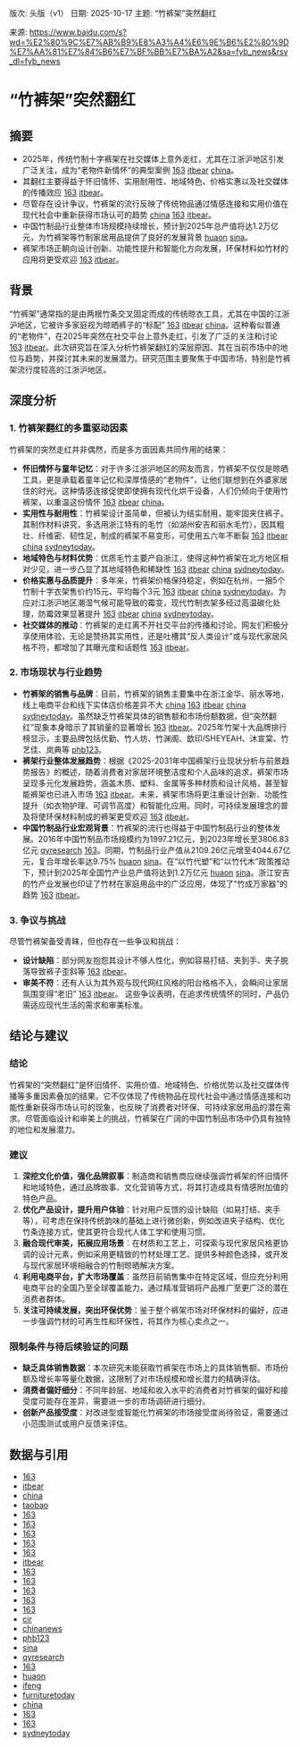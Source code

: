 版次: 头版（v1）
日期: 2025-10-17
主题: “竹裤架”突然翻红

来源: https://www.baidu.com/s?wd=%E2%80%9C%E7%AB%B9%E8%A3%A4%E6%9E%B6%E2%80%9D%E7%AA%81%E7%84%B6%E7%BF%BB%E7%BA%A2&sa=fyb_news&rsv_dl=fyb_news

# “竹裤架”突然翻红

## 摘要
*   2025年，传统竹制十字裤架在社交媒体上意外走红，尤其在江浙沪地区引发广泛关注，成为“老物件新情怀”的典型案例 [163](https://vertexaisearch.cloud.google.com/grounding-api-redirect/AUZIYQEtFghSCznv8npSM_hHwfy0_pQ9NzpkhoFLCHr3LfcJA6qDbbnN-OoY2IZy5eFJqx8QdLIOB6V2qp-32vOehjEUdoes_ASKVZ3Ae09uW9PJBg_zvSGEKPB5cRjZv9kDpgVXbcMtBHZv2A6MQM_mXg==) [itbear](https://vertexaisearch.cloud.google.com/grounding-api-redirect/AUZIYQHoU9yTEanAKUXbHPB5fJ1cErqXSQbRHqCmbUG_Y_zWecBzlKZvHUZ7zAIhGY2C0g59EZbG3OUjGhknE_t3MvhhpuVn2aAHEnv2CaB1zLOwSYqvqirhFGmAtxEhLJHYhtwLWBaR_J7ZHHI1Plv4Rh_u) [china](https://vertexaisearch.cloud.google.com/grounding-api-redirect/AUZIYQG_2-QBVrwE7BOTcousEumRS-ffd_pJ-raQXdSUC46ho-lZRyjfLnrrAc7y7pyB5dvSZC11OASyzyKwwaQIzm3h8XCMzmASxeuTxDWdwPvtc35PwFh7TBbdxFJiPS880BV2la2shz-gqqDopQpB7FmTtk2cUOt_ye-k)。
*   其翻红主要得益于怀旧情怀、实用耐用性、地域特色、价格实惠以及社交媒体的传播效应 [163](https://vertexaisearch.cloud.google.com/grounding-api-redirect/AUZIYQEtFghSCznv8npSM_hHwfy0_pQ9NzpkhoFLCHr3LfcJA6qDbbnN-OoY2IZy5eFJqx8QdLIOB6V2qp-32vOehjEUdoes_ASKVZ3Ae09uW9PJBg_zvSGEKPB5cRjZv9kDpgVXbcMtBHZv2A6MQM_mXg==) [itbear](https://vertexaisearch.cloud.google.com/grounding-api-redirect/AUZIYQHoU9yTEanAKUXbHPB5fJ1cErqXSQbRHqCmbUG_Y_zWecBzlKZvHUZ7zAIhGY2C0g59EZbG3OUjGhknE_t3MvhhpuVn2aAHEnv2CaB1zLOwSYqvqirhFGmAtxEhLJHYhtwLWBaR_J7ZHHI1Plv4Rh_u)。
*   尽管存在设计争议，竹裤架的流行反映了传统物品通过情感连接和实用价值在现代社会中重新获得市场认可的趋势 [china](https://vertexaisearch.cloud.google.com/grounding-api-redirect/AUZIYQG_2-QBVrwE7BOTcousEumRS-ffd_pJ-raQXdSUC46ho-lZRyjfLnrrAc7y7pyB5dvSZC11OASyzyKwwaQIzm3h8XCMzmASxeuTxDWdwPvtc35PwFh7TBbdxFJiPS880BV2la2shz-gqqDopQpB7FmTtk2cUOt_ye-k) [163](https://vertexaisearch.cloud.google.com/grounding-api-redirect/AUZIYQEtFghSCznv8npSM_hHwfy0_pQ9NzpkhoFLCHr3LfcJA6qDbbnN-OoY2IZy5eFJqx8QdLIOB6V2qp-32vOehjEUdoes_ASKVZ3Ae09uW9PJBg_zvSGEKPB5cRjZv9kDpgVXbcMtBHZv2A6MQM_mXg==) [itbear](https://vertexaisearch.cloud.google.com/grounding-api-redirect/AUZIYQHoU9yTEanAKUXbHPB5fJ1cErqXSQbRHqCmbUG_Y_zWecBzlKZvHUZ7zAIhGY2C0g59EZbG3OUjGhknE_t3MvhhpuVn2aAHEnv2CaB1zLOwSYqvqirhFGmAtxEhLJHYhtwLWBaR_J7ZHHI1Plv4Rh_u)。
*   中国竹制品行业整体市场规模持续增长，预计到2025年总产值将达1.2万亿元，为竹裤架等竹制家居用品提供了良好的发展背景 [huaon](https://vertexaisearch.cloud.google.com/grounding-api-redirect/AUZIYQFjvJbZn7OXH6Jvbk2ZKUIzBxaywdZHevZ7HxtRummaAOynuISbXMgJI3WWPg5uiBgAhsU3qVkwMFSeAlRbytjSrno1sWhXYrYKfvhwDZhXX1Vr2_o6TE6xr3NsGhFTAYsyKaqEvabPBq4=) [sina](https://vertexaisearch.cloud.google.com/grounding-api-redirect/AUZIYQGrzFOoUmrr9Oc93PxSWl6Hgn1bkson-HNqVr0L3sXiwvhx4Az0BS4vVfIdsrz0XlVNJjXx_0IIKdL7hxZ8CCtXzlkY-m9PmxVoR0UPk1ciF1Rw5bprJzv61R9-y4dBxq7WpEc-MYn6JCIYIIVlBQts6aaa5e54zPv7R8ZgkuvM07Kp0Dg=)。
*   裤架市场正朝向设计创新、功能性提升和智能化方向发展，环保材料如竹材的应用将更受欢迎 [163](https://vertexaisearch.cloud.google.com/grounding-api-redirect/AUZIYQFrQlj9KMV4KgDDkACw_L1YWFElGStUT2XPZWhihUnry627mgBQBG12wmWaHr5jACXoA0NPk_i73beYveVeJNWAQ_rKtjVRc8GymyN1GvwobERSFDOf4xRFEh6H15hIZG2auHjDhAAePYzPGyJyoTwegGMyiOw=) [itbear](https://vertexaisearch.cloud.google.com/grounding-api-redirect/AUZIYQFg2Zac_dnewW1ZGsjgPw2v2PD7WEqaJDBkIM88nwVlRmrjklO6Vfzz_NfayWdjM_udpkUHFdx1uimS-XCbiZ06f9cw7KbVcaCoqcH3q0GHzioNcquN5C_1iDiF3Un6Ko3yeHjvi5SqoP0-02V97Cw0Fg==)。

## 背景
“竹裤架”通常指的是由两根竹条交叉固定而成的传统晾衣工具，尤其在中国的江浙沪地区，它被许多家庭视为晾晒裤子的“标配” [163](https://vertexaisearch.cloud.google.com/grounding-api-redirect/AUZIYQEtFghSCznv8npSM_hHwfy0_pQ9NzpkhoFLCHr3LfcJA6qDbbnN-OoY2IZy5eFJqx8QdLIOB6V2qp-32vOehjEUdoes_ASKVZ3Ae09uW9PJBg_zvSGEKPB5cRjZv9kDpgVXbcMtBHZv2A6MQM_mXg==) [itbear](https://vertexaisearch.cloud.google.com/grounding-api-redirect/AUZIYQHoU9yTEanAKUXbHPB5fJ1cErqXSQbRHqCmbUG_Y_zWecBzlKZvHUZ7zAIhGY2C0g59EZbG3OUjGhknE_t3MvhhpuVn2aAHEnv2CaB1zLOwSYqvqirhFGmAtxEhLJHYhtwLWBaR_J7ZHHI1Plv4Rh_u) [china](https://vertexaisearch.cloud.google.com/grounding-api-redirect/AUZIYQG_2-QBVrwE7BOTcousEumRS-ffd_pJ-raQXdSUC46ho-lZRyjfLnrrAc7y7pyB5dvSZC11OASyzyKwwaQIzm3h8XCMzmASxeuTxDWdwPvtc35PwFh7TBbdxFJiPS880BV2la2shz-gqqDopQpB7FmTtk2cUOt_ye-k)。这种看似普通的“老物件”，在2025年突然在社交平台上意外走红，引发了广泛的关注和讨论 [163](https://vertexaisearch.cloud.google.com/grounding-api-redirect/AUZIYQEtFghSCznv8npSM_hHwfy0_pQ9NzpkhoFLCHr3LfcJA6qDbbnN-OoY2IZy5eFJqx8QdLIOB6V2qp-32vOehjEUdoes_ASKVZ3Ae09uW9PJBg_zvSGEKPB5cRjZv9kDpgVXbcMtBHZv2A6MQM_mXg==) [itbear](https://vertexaisearch.cloud.google.com/grounding-api-redirect/AUZIYQHoU9yTEanAKUXbHPB5fJ1cErqXSQbRHqCmbUG_Y_zWecBzlKZvHUZ7zAIhGY2C0g59EZbG3OUjGhknE_t3MvhhpuVn2aAHEnv2CaB1zLOwSYqvqirhFGmAtxEhLJHYhtwLWBaR_J7ZHHI1Plv4Rh_u)。此次研究旨在深入分析竹裤架翻红的深层原因、其在当前市场中的地位与趋势，并探讨其未来的发展潜力。研究范围主要聚焦于中国市场，特别是竹裤架流行度较高的江浙沪地区。

## 深度分析

### 1. 竹裤架翻红的多重驱动因素
竹裤架的突然走红并非偶然，而是多方面因素共同作用的结果：
*   **怀旧情怀与童年记忆**：对于许多江浙沪地区的网友而言，竹裤架不仅仅是晾晒工具，更是承载着童年记忆和深厚情感的“老物件”，让他们联想到在外婆家居住的时光。这种情感连接促使即使拥有现代化烘干设备，人们仍倾向于使用竹裤架，以重温这份情怀 [163](https://vertexaisearch.cloud.google.com/grounding-api-redirect/AUZIYQEtFghSCznv8npSM_hHwfy0_pQ9NzpkhoFLCHr3LfcJA6qDbbnN-OoY2IZy5eFJqx8QdLIOB6V2qp-32vOehjEUdoes_ASKVZ3Ae09uW9PJBg_zvSGEKPB5cRjZv9kDpgVXbcMtBHZv2A6MQM_mXg==) [itbear](https://vertexaisearch.cloud.google.com/grounding-api-redirect/AUZIYQHoU9yTEanAKUXbHPB5fJ1cErqXSQbRHqCmbUG_Y_zWecBzlKZvHUZ7zAIhGY2C0g59EZbG3OUjGhknE_t3MvhhpuVn2aAHEnv2CaB1zLOwSYqvqirhFGmAtxEhLJHYhtwLWBaR_J7ZHHI1Plv4Rh_u) [china](https://vertexaisearch.cloud.google.com/grounding-api-redirect/AUZIYQG_2-QBVrwE7BOTcousEumRS-ffd_pJ-raQXdSUC46ho-lZRyjfLnrrAc7y7pyB5dvSZC11OASyzyKwwaQIzm3h8XCMzmASxeuTxDWdwPvtc35PwFh7TBbdxFJiPS880BV2la2shz-gqqDopQpB7FmTtk2cUOt_ye-k)。
*   **实用性与耐用性**：竹裤架设计虽简单，但被认为结实耐用，能牢固夹住裤子。其制作材料讲究，多选用浙江特有的毛竹（如湖州安吉和丽水毛竹），因其粗壮、纤维密、韧性足，制成的裤架不易变形，可使用五六年不断裂 [163](https://vertexaisearch.cloud.google.com/grounding-api-redirect/AUZIYQEtFghSCznv8npSM_hHwfy0_pQ9NzpkhoFLCHr3LfcJA6qDbbnN-OoY2IZy5eFJqx8QdLIOB6V2qp-32vOehjEUdoes_ASKVZ3Ae09uW9PJBg_zvSGEKPB5cRjZv9kDpgVXbcMtBHZv2A6MQM_mXg==) [itbear](https://vertexaisearch.cloud.google.com/grounding-api-redirect/AUZIYQHoU9yTEanAKUXbHPB5fJ1cErqXSQbRHqCmbUG_Y_zWecBzlKZvHUZ7zAIhGY2C0g59EZbG3OUjGhknE_t3MvhhpuVn2aAHEnv2CaB1zLOwSYqvqirhFGmAtxEhLJHYhtwLWBaR_J7ZHHI1Plv4Rh_u) [china](https://vertexaisearch.cloud.google.com/grounding-api-redirect/AUZIYQHPOtSuWxz5LJnCnderEymuUn1lBFUFEdwnlvdLvcIW2u-pQJj-uFAjdBrBtMk3M2nR4FpHPt2Lik_iM4Lbkz8440jsXDjgETk-M0tm06le6fzpzDtR9U2IhXpGAQuuKoAEBXs5igRKWOsFIlNzLU0fHmUnmno2zRLCdA==) [sydneytoday](https://vertexaisearch.cloud.google.com/grounding-api-redirect/AUZIYQHhrqOkKE9yrkEXbN3dNmLJm4zRwxnu1H3WJ0iR-B_5nZ0rO1090xx9OzEAT8gPt6dAB657FBtTmUK9FFtYSGmZCdlPT41QtYZGHNG4VKxUOh2Z7UZ-rB-GudfMl1yLQi2OPFadR_Rx-R8tYuvObZ0=)。
*   **地域特色与材料优势**：优质毛竹主要产自浙江，使得这种竹裤架在北方地区相对少见，进一步凸显了其地域特色和稀缺性 [163](https://vertexaisearch.cloud.google.com/grounding-api-redirect/AUZIYQEtFghSCznv8npSM_hHwfy0_pQ9NzpkhoFLCHr3LfcJA6qDbbnN-OoY2IZy5eFJqx8QdLIOB6V2qp-32vOehjEUdoes_ASKVZ3Ae09uW9PJBg_zvSGEKPB5cRjZv9kDpgVXbcMtBHZv2A6MQM_mXg==) [itbear](https://vertexaisearch.cloud.google.com/grounding-api-redirect/AUZIYQHoU9yTEanAKUXbHPB5fJ1cErqXSQbRHqCmbUG_Y_zWecBzlKZvHUZ7zAIhGY2C0g59EZbG3OUjGhknE_t3MvhhpuVn2aAHEnv2CaB1zLOwSYqvqirhFGmAtxEhLJHYhtwLWBaR_J7ZHHI1Plv4Rh_u) [china](https://vertexaisearch.cloud.google.com/grounding-api-redirect/AUZIYQHPOtSuWxz5LJnCnderEymuUn1lBFUFEdwnlvdLvcIW2u-pQJj-uFAjdBrBtMk3M2nR4FpHPt2Lik_iM4Lbkz8440jsXDjgETk-M0tm06le6fzpzDtR9U2IhXpGAQuuKoAEBXs5igRKWOsFIlNzLU0fHmUnmno2zRLCdA==) [sydneytoday](https://vertexaisearch.cloud.google.com/grounding-api-redirect/AUZIYQHhrqOkKE9yrkEXbN3dNmLJm4zRwxnu1H3WJ0iR-B_5nZ0rO1090xx9OzEAT8gPt6dAB657FBtTmUK9FFtYSGmZCdlPT41QtYZGHNG4VKxUOh2Z7UZ-rB-GudfMl1yLQi2OPFadR_Rx-R8tYuvObZ0=)。
*   **价格实惠与品质提升**：多年来，竹裤架价格保持稳定，例如在杭州，一捆5个竹制十字衣架售价约15元，平均每个3元 [163](https://vertexaisearch.cloud.google.com/grounding-api-redirect/AUZIYQEtFghSCznv8npSM_hHwfy0_pQ9NzpkhoFLCHr3LfcJA6qDbbnN-OoY2IZy5eFJqx8QdLIOB6V2qp-32vOehjEUdoes_ASKVZ3Ae09uW9PJBg_zvSGEKPB5cRjZv9kDpgVXbcMtBHZv2A6MQM_mXg==) [itbear](https://vertexaisearch.cloud.google.com/grounding-api-redirect/AUZIYQHoU9yTEanAKUXbHPB5fJ1cErqXSQbRHqCmbUG_Y_zWecBzlKZvHUZ7zAIhGY2C0g59EZbG3OUjGhknE_t3MvhhpuVn2aAHEnv2CaB1zLOwSYqvqirhFGmAtxEhLJHYhtwLWBaR_J7ZHHI1Plv4Rh_u) [china](https://vertexaisearch.cloud.google.com/grounding-api-redirect/AUZIYQHPOtSuWxz5LJnCnderEymuUn1lBFUFEdwnlvdLvcIW2u-pQJj-uFAjdBrBtMk3M2nR4FpHPt2Lik_iM4Lbkz8440jsXDjgETk-M0tm06le6fzpzDtR9U2IhXpGAQuuKoAEBXs5igRKWOsFIlNzLU0fHmUnmno2zRLCdA==) [sydneytoday](https://vertexaisearch.cloud.google.com/grounding-api-redirect/AUZIYQHhrqOkKE9yrkEXbN3dNmLJm4zRwxnu1H3WJ0iR-B_5nZ0rO1090xx9OzEAT8gPt6dAB657FBtTmUK9FFtYSGmZCdlPT41QtYZGHNG4VKxUOh2Z7UZ-rB-GudfMl1yLQi2OPFadR_Rx-R8tYuvObZ0=)。为应对江浙沪地区潮湿气候可能导致的霉变，现代竹制衣架多经过高温碳化处理，防霉效果显著提升 [163](https://vertexaisearch.cloud.google.com/grounding-api-redirect/AUZIYQEtFghSCznv8npSM_hHwfy0_pQ9NzpkhoFLCHr3LfcJA6qDbbnN-OoY2IZy5eFJqx8QdLIOB6V2qp-32vOehjEUdoes_ASKVZ3Ae09uW9PJBg_zvSGEKPB5cRjZv9kDpgVXbcMtBHZv2A6MQM_mXg==) [itbear](https://vertexaisearch.cloud.google.com/grounding-api-redirect/AUZIYQHoU9yTEanAKUXbHPB5fJ1cErqXSQbRHqCmbUG_Y_zWecBzlKZvHUZ7zAIhGY2C0g59EZbG3OUjGhknE_t3MvhhpuVn2aAHEnv2CaB1zLOwSYqvqirhFGmAtxEhLJHYhtwLWBaR_J7ZHHI1Plv4Rh_u) [china](https://vertexaisearch.cloud.google.com/grounding-api-redirect/AUZIYQHPOtSuWxz5LJnCnderEymuUn1lBFUFEdwnlvdLvcIW2u-pQJj-uFAjdBrBtMk3M2nR4FpHPt2Lik_iM4Lbkz8440jsXDjgETk-M0tm06le6fzpzDtR9U2IhXpGAQuuKoAEBXs5igRKWOsFIlNzLU0fHmUnmno2zRLCdA==) [sydneytoday](https://vertexaisearch.cloud.google.com/grounding-api-redirect/AUZIYQHhrqOkKE9yrkEXbN3dNmLJm4zRwxnu1H3WJ0iR-B_5nZ0rO1090xx9OzEAT8gPt6dAB657FBtTmUK9FFtYSGmZCdlPT41QtYZGHNG4VKxUOh2Z7UZ-rB-GudfMl1yLQi2OPFadR_Rx-R8tYuvObZ0=)。
*   **社交媒体的推动**：竹裤架的走红离不开社交平台的传播和讨论。网友们积极分享使用体验，无论是赞扬其实用性，还是吐槽其“反人类设计”或与现代家居风格不符，都增加了其曝光度和话题性 [163](https://vertexaisearch.cloud.google.com/grounding-api-redirect/AUZIYQEtFghSCznv8npSM_hHwfy0_pQ9NzpkhoFLCHr3LfcJA6qDbbnN-OoY2IZy5eFJqx8QdLIOB6V2qp-32vOehjEUdoes_ASKVZ3Ae09uW9PJBg_zvSGEKPB5cRjZv9kDpgVXbcMtBHZv2A6MQM_mXg==) [itbear](https://vertexaisearch.cloud.google.com/grounding-api-redirect/AUZIYQHoU9yTEanAKUXbHPB5fJ1cErqXSQbRHqCmbUG_Y_zWecBzlKZvHUZ7zAIhGY2C0g59EZbG3OUjGhknE_t3MvhhpuVn2aAHEnv2CaB1zLOwSYqvqirhFGmAtxEhLJHYhtwLWBaR_J7ZHHI1Plv4Rh_u)。

### 2. 市场现状与行业趋势
*   **竹裤架的销售与品牌**：目前，竹裤架的销售主要集中在浙江金华、丽水等地，线上电商平台和线下实体店价格差异不大 [china](https://vertexaisearch.cloud.google.com/grounding-api-redirect/AUZIYQG_2-QBVrwE7BOTcousEumRS-ffd_pJ-raQXdSUC46ho-lZRyjfLnrrAc7y7pyB5dvSZC11OASyzyKwwaQIzm3h8XCMzmASxeuTxDWdwPvtc35PwFh7TBbdxFJiPS880BV2la2shz-gqqDopQpB7FmTtk2cUOt_ye-k) [163](https://vertexaisearch.cloud.google.com/grounding-api-redirect/AUZIYQEtFghSCznv8npSM_hHwfy0_pQ9NzpkhoFLCHr3LfcJA6qDbbnN-OoY2IZy5eFJqx8QdLIOB6V2qp-32vOehjEUdoes_ASKVZ3Ae09uW9PJBg_zvSGEKPB5cRjZv9kDpgVXbcMtBHZv2A6MQM_mXg==) [itbear](https://vertexaisearch.cloud.google.com/grounding-api-redirect/AUZIYQHoU9yTEanAKUXbHPB5fJ1cErqXSQbRHqCmbUG_Y_zWecBzlKZvHUZ7zAIhGY2C0g59EZbG3OUjGhknE_t3MvhhpuVn2aAHEnv2CaB1zLOwSYqvqirhFGmAtxEhLJHYhtwLWBaR_J7ZHHI1Plv4Rh_u) [china](https://vertexaisearch.cloud.google.com/grounding-api-redirect/AUZIYQHPOtSuWxz5LJnCnderEymuUn1lBFUFEdwnlvdLvcIW2u-pQJj-uFAjdBrBtMk3M2nR4FpHPt2Lik_iM4Lbkz8440jsXDjgETk-M0tm06le6fzpzDtR9U2IhXpGAQuuKoAEBXs5igRKWOsFIlNzLU0fHmUnmno2zRLCdA==) [sydneytoday](https://vertexaisearch.cloud.google.com/grounding-api-redirect/AUZIYQHhrqOkKE9yrkEXbN3dNmLJm4zRwxnu1H3WJ0iR-B_5nZ0rO1090xx9OzEAT8gPt6dAB657FBtTmUK9FFtYSGmZCdlPT41QtYZGHNG4VKxUOh2Z7UZ-rB-GudfMl1yLQi2OPFadR_Rx-R8tYuvObZ0=)。虽然缺乏竹裤架具体的销售额和市场份额数据，但“突然翻红”现象本身暗示了其销量的显著增长 [163](https://vertexaisearch.cloud.google.com/grounding-api-redirect/AUZIYQFrQlj9KMV4KgDDkACw_L1YWFElGStUT2XPZWhihUnry627mgBQBG12wmWaHr5jACXoA0NPk_i73beYveVeJNWAQ_rKtjVRc8GymyN1GvwobERSFDOf4xRFEh6H15hIZG2auHjDhAAePYzPGyJyoTwegGMyiOw=) [itbear](https://vertexaisearch.cloud.google.com/grounding-api-redirect/AUZIYQFg2Zac_dnewW1ZGsjgPw2v2PD7WEqaJDBkIM88nwVlRmrjklO6Vfzz_NfayWdjM_udpkUHFdx1uimS-XCbiZ06f9cw7KbVcaCoqcH3q0GHzioNcquN5C_1iDiF3Un6Ko3yeHjvi5SqoP0-02V97Cw0Fg==)。2025年竹架十大品牌排行榜显示，主要品牌包括优勤、竹人坊、竹渊阁、歆印/SHEYEAH、沐宣棠、竹艺佳、岚典等 [phb123](https://vertexaisearch.cloud.google.com/grounding-api-redirect/AUZIYQGOpS1iCmQJNrv3-KsdKhzwlMvByFSeSVdG36iOhATREci_sJJ6dCBiISKQx0z7SnI9YuLBFl5CESN81tbmQJ2CLQv9hx5AGAQMigsyWdXcRgka8PNSUfkRf2C8icLSMD3x1IPkNUc=)。
*   **裤架行业整体发展趋势**：根据《2025-2031年中国裤架行业现状分析与前景趋势报告》的概述，随着消费者对家居环境整洁度和个人品味的追求，裤架市场呈现多元化发展趋势，涵盖木质、塑料、金属等多种材质和设计风格，甚至智能裤架也已进入市场 [163](https://vertexaisearch.cloud.google.com/grounding-api-redirect/AUZIYQFrQlj9KMV4KgDDkACw_L1YWFElGStUT2XPZWhihUnry627mgBQBG12wmWaHr5jACXoA0NPk_i73beYveVeJNWAQ_rKtjVRc8GymyN1GvwobERSFDOf4xRFEh6H15hIZG2auHjDhAAePYzPGyJyoTwegGMyiOw=) [itbear](https://vertexaisearch.cloud.google.com/grounding-api-redirect/AUZIYQFg2Zac_dnewW1ZGsjgPw2v2PD7WEqaJDBkIM88nwVlRmrjklO6Vfzz_NfayWdjM_udpkUHFdx1uimS-XCbiZ06f9cw7KbVcaCoqcH3q0GHzioNcquN5C_1iDiF3Un6Ko3yeHjvi5SqoP0-02V97Cw0Fg==)。未来，裤架市场将更注重设计创新、功能性提升（如衣物护理、可调节高度）和智能化应用。同时，可持续发展理念的普及将使环保材料制成的裤架更受欢迎 [163](https://vertexaisearch.cloud.google.com/grounding-api-redirect/AUZIYQFrQlj9KMV4KgDDkACw_L1YWFElGStUT2XPZWhihUnry627mgBQBG12wmWaHr5jACXoA0NPk_i73beYveVeJNWAQ_rKtjVRc8GymyN1GvwobERSFDOf4xRFEh6H15hIZG2auHjDhAAePYzPGyJyoTwegGMyiOw=) [itbear](https://vertexaisearch.cloud.google.com/grounding-api-redirect/AUZIYQFg2Zac_dnewW1ZGsjgPw2v2PD7WEqaJDBkIM88nwVlRmrjklO6Vfzz_NfayWdjM_udpkUHFdx1uimS-XCbiZ06f9cw7KbVcaCoqcH3q0GHzioNcquN5C_1iDiF3Un6Ko3yeHjvi5SqoP0-02V97Cw0Fg==)。
*   **中国竹制品行业宏观背景**：竹裤架的流行也得益于中国竹制品行业的整体发展。2016年中国竹制品市场规模约为1997.21亿元，到2023年增长至3806.83亿元 [qyresearch](https://vertexaisearch.cloud.google.com/grounding-api-redirect/AUZIYQEiSTcisHMcyPiKxdh-14ezat9ZzaI2tEp-hTeyhL-A2EMnfU2RgWB7Dqpn1VYjJW3MfJN5_r-1DI1Ok801oGPqDtWxZ6tflcTUGnHN6qVHweqvLVSkxDk2XMuvPYnRnitpsacWZaUx6CJsB9N1u_zm-UcsdEu7pb_F) [163](https://vertexaisearch.cloud.google.com/grounding-api-redirect/AUZIYQGQEMigEQyzqGJHnwq2rZOiPajZIcXGXvTMAJu9WE0xJecE_YSPyQiUJsdSpTYlEmYqqYYrggu_6jV1l5p2mGGC0chLPs1Ua9lRdPCUruIrVFM66skINpFHWFJ_3-sCJLLbC4kl01Oav8p2unwoN6IQXzPN5ah-zohyjMwfVjQKe2n3ZXSXTNU7rVzbzL-XgrLXIQzS52O1xDwXcz1CYnZcfOEKEdLXpw==)。同期，竹制品行业产值从2109.26亿元增至4044.67亿元，复合年增长率达9.75% [huaon](https://vertexaisearch.cloud.google.com/grounding-api-redirect/AUZIYQFjvJbZn7OXH6Jvbk2ZKUIzBxaywdZHevZ7HxtRummaAOynuISbXMgJI3WWPg5uiBgAhsU3qVkwMFSeAlRbytjSrno1sWhXYrYKfvhwDZhXX1Vr2_o6TE6xr3NsGhFTAYsyKaqEvabPBq4=) [sina](https://vertexaisearch.cloud.google.com/grounding-api-redirect/AUZIYQGrzFOoUmrr9Oc93PxSWl6Hgn1bkson-HNqVr0L3sXiwvhx4Az0BS4vVfIdsrz0XlVNJjXx_0IIKdL7hxZ8CCtXzlkY-m9PmxVoR0UPk1ciF1Rw5bprJzv61R9-y4dBxq7WpEc-MYn6JCIYIIVlBQts6aaa5e54zPv7R8ZgkuvM07Kp0Dg=)。在“以竹代塑”和“以竹代木”政策推动下，预计到2025年全国竹产业总产值将达到1.2万亿元 [huaon](https://vertexaisearch.cloud.google.com/grounding-api-redirect/AUZIYQFjvJbZn7OXH6Jvbk2ZKUIzBxaywdZHevZ7HxtRummaAOynuISbXMgJI3WWPg5uiBgAhsU3qVkwMFSeAlRbytjSrno1sWhXYrYKfvhwDZhXX1Vr2_o6TE6xr3NsGhFTAYsyKaqEvabPBq4=) [sina](https://vertexaisearch.cloud.google.com/grounding-api-redirect/AUZIYQGrzFOoUmrr9Oc93PxSWl6Hgn1bkson-HNqVr0L3sXiwvhx4Az0BS4vVfIdsrz0XlVNJjXx_0IIKdL7hxZ8CCtXzlkY-m9PmxVoR0UPk1ciF1Rw5bprJzv61R9-y4dBxq7WpEc-MYn6JCIYIIVlBQts6aaa5e54zPv7R8ZgkuvM07Kp0Dg=)。浙江安吉的竹产业发展也印证了竹材在家庭用品中的广泛应用，体现了“竹成万家器”的趋势 [163](https://vertexaisearch.cloud.google.com/grounding-api-redirect/AUZIYQFrQlj9KMV4KgDDkACw_L1YWFElGStUT2XPZWhihUnry627mgBQBG12wmWaHr5jACXoA0NPk_i73beYveVeJNWAQ_rKtjVRc8GymyN1GvwobERSFDOf4xRFEh6H15hIZG2auHjDhAAePYzPGyJyoTwegGMyiOw=) [itbear](https://vertexaisearch.cloud.google.com/grounding-api-redirect/AUZIYQFg2Zac_dnewW1ZGsjgPw2v2PD7WEqaJDBkIM88nwVlRmrjklO6Vfzz_NfayWdjM_udpkUHFdx1uimS-XCbiZ06f9cw7KbVcaCoqcH3q0GHzioNcquN5C_1iDiF3Un6Ko3yeHjvi5SqoP0-02V97Cw0Fg==)。

### 3. 争议与挑战
尽管竹裤架备受青睐，但也存在一些争议和挑战：
*   **设计缺陷**：部分网友抱怨其设计不够人性化，例如容易打结、夹到手、夹子脱落导致裤子歪斜等 [163](https://vertexaisearch.cloud.google.com/grounding-api-redirect/AUZIYQEtFghSCznv8npSM_hHwfy0_pQ9NzpkhoFLCHr3LfcJA6qDbbnN-OoY2IZy5eFJqx8QdLIOB6V2qp-32vOehjEUdoes_ASKVZ3Ae09uW9PJBg_zvSGEKPB5cRjZv9kDpgVXbcMtBHZv2A6MQM_mXg==) [itbear](https://vertexaisearch.cloud.google.com/grounding-api-redirect/AUZIYQHoU9yTEanAKUXbHPB5fJ1cErqXSQbRHqCmbUG_Y_zWecBzlKZvHUZ7zAIhGY2C0g59EZbG3OUjGhknE_t3MvhhpuVn2aAHEnv2CaB1zLOwSYqvqirhFGmAtxEhLJHYhtwLWBaR_J7ZHHI1Plv4Rh_u)。
*   **审美不符**：还有人认为其外观与现代网红风格的阳台格格不入，会瞬间让家居氛围变得“老旧” [163](https://vertexaisearch.cloud.google.com/grounding-api-redirect/AUZIYQEtFghSCznv8npSM_hHwfy0_pQ9NzpkhoFLCHr3LfcJA6qDbbnN-OoY2IZy5eFJqx8QdLIOB6V2qp-32vOehjEUdoes_ASKVZ3Ae09uW9PJBg_zvSGEKPB5cRjZv9kDpgVXbcMtBHZv2A6MQM_mXg==) [itbear](https://vertexaisearch.cloud.google.com/grounding-api-redirect/AUZIYQHoU9yTEanAKUXbHPB5fJ1cErqXSQbRHqCmbUG_Y_zWecBzlKZvHUZ7zAIhGY2C0g59EZbG3OUjGhknE_t3MvhhpuVn2aAHEnv2CaB1zLOwSYqvqirhFGmAtxEhLJHYhtwLWBaR_J7ZHHI1Plv4Rh_u)。
这些争议表明，在追求传统情怀的同时，产品仍需适应现代生活的需求和审美标准。

## 结论与建议

### 结论
竹裤架的“突然翻红”是怀旧情怀、实用价值、地域特色、价格优势以及社交媒体传播等多重因素叠加的结果。它不仅体现了传统物品在现代社会中通过情感连接和功能性重新获得市场认可的现象，也反映了消费者对环保、可持续家居用品的潜在需求。尽管面临设计和审美上的挑战，竹裤架在广阔的中国竹制品市场中仍具有独特的地位和发展潜力。

### 建议
1.  **深挖文化价值，强化品牌叙事**：制造商和销售商应继续强调竹裤架的怀旧情怀和地域特色，通过品牌故事、文化营销等方式，将其打造成具有情感附加值的特色产品。
2.  **优化产品设计，提升用户体验**：针对用户反馈的设计缺陷（如易打结、夹手等），可考虑在保持传统韵味的基础上进行微创新，例如改进夹子结构、优化竹条连接方式，使其更符合现代人体工学和使用习惯。
3.  **融合现代审美，拓展应用场景**：在材质和工艺上，可探索与现代家居风格更协调的设计元素，例如采用更精致的竹材处理工艺、提供多种颜色选择，或开发与现代家居环境相融合的竹制晾晒解决方案。
4.  **利用电商平台，扩大市场覆盖**：虽然目前销售集中在特定区域，但应充分利用电商平台的全国乃至全球覆盖能力，通过精准营销将产品推广至更广泛的潜在消费者群体。
5.  **关注可持续发展，突出环保优势**：鉴于整个裤架市场对环保材料的偏好，应进一步强调竹材的可再生性和环保性，将其作为核心卖点之一。

### 限制条件与待后续验证的问题
*   **缺乏具体销售数据**：本次研究未能获取竹裤架在市场上的具体销售额、市场份额及增长率等量化数据，这限制了对市场规模和增长潜力的精确评估。
*   **消费者偏好细分**：不同年龄层、地域和收入水平的消费者对竹裤架的偏好和接受度可能存在差异，需要进一步的市场调研进行细分。
*   **创新产品接受度**：对改进型或智能化竹裤架的市场接受度尚待验证，需要通过小范围测试或用户反馈来评估。

## 数据与引用
*   [163](https://vertexaisearch.cloud.google.com/grounding-api-redirect/AUZIYQEtFghSCznv8npSM_hHwfy0_pQ9NzpkhoFLCHr3LfcJA6qDbbnN-OoY2IZy5eFJqx8QdLIOB6V2qp-32vOehjEUdoes_ASKVZ3Ae09uW9PJBg_zvSGEKPB5cRjZv9kDpgVXbcMtBHZv2A6MQM_mXg==)
*   [itbear](https://vertexaisearch.cloud.google.com/grounding-api-redirect/AUZIYQHoU9yTEanAKUXbHPB5fJ1cErqXSQbRHqCmbUG_Y_zWecBzlKZvHUZ7zAIhGY2C0g59EZbG3OUjGhknE_t3MvhhpuVn2aAHEnv2CaB1zLOwSYqvqirhFGmAtxEhLJHYhtwLWBaR_J7ZHHI1Plv4Rh_u)
*   [china](https://vertexaisearch.cloud.google.com/grounding-api-redirect/AUZIYQG_2-QBVrwE7BOTcousEumRS-ffd_pJ-raQXdSUC46ho-lZRyjfLnrrAc7y7pyB5dvSZC11OASyzyKwwaQIzm3h8XCMzmASxeuTxDWdwPvtc35PwFh7TBbdxFJiPS880BV2la2shz-gqqDopQpB7FmTtk2cUOt_ye-k)
*   [taobao](https://vertexaisearch.cloud.google.com/grounding-api-redirect/AUZIYQFYQozmLMcTpomnWzK8_1wDbj9D6SetAqxAMdtkcVEfq_hoA_PRbQdHUAwrJoMywq5w9JUrUFB398jmyaRv-ip3w5uOvBXo5fW581zXcRQRAc0hZvYvAVNfv2hj43eVmnHuud0Nf6Br2V7YMWquWl9AmMXbe0cE0Xgg0As9oAoQinG_i8qruXLCfNvUQkM9nw==)
*   [163](https://vertexaisearch.cloud.google.com/grounding-api-redirect/AUZIYQFgB5vgJT2FsMk9FRaqWAr8qtj3D1IV32XdhvvWcHBgC5iwAjNPdnJeQVdIkI8h-5YdZpMUf6U6EZ7yFnG-YBKveh-dkXk23h-K5Hv6-7YK32I9rughX96-ia8RTv0jLYehLpMWr9nDRLQxxZs=)
*   [163](https://vertexaisearch.cloud.google.com/grounding-api-redirect/AUZIYQGYj8rggP6XFQjtjnWKWxch8fHM7ODQWaBOZN_gaFTkGjXC7cSt5iJ9QWlXOr6VktpYjjfgkZus1jC4E_Ii9tYRMgzIllRGA3I2sUf7zgD29f1y3kX0wnHOHVSEkuIQfIHeGjkEXj1VvQF-4MjjCKixfAIbt0IFj7fIlIVo_aVGJ_Unw1CHoKM=)
*   [163](https://vertexaisearch.cloud.google.com/grounding-api-redirect/AUZIYQFrQlj9KMV4KgDDkACw_L1YWFElGStUT2XPZWhihUnry627mgBQBG12wmWaHr5jACXoA0NPk_i73beYveVeJNWAQ_rKtjVRc8GymyN1GvwobERSFDOf4xRFEh6H15hIZG2auHjDhAAePYzPGyJyoTwegGMyiOw=)
*   [163](https://vertexaisearch.cloud.google.com/grounding-api-redirect/AUZIYQHLcykdfSKNb6fe-9y17H61Dc1PsOaFZkjaRc-PmH48Zv4sNNzlz47iYJ5E4w1gJLA4o4kgXN6EQUqiAMrC2BwJgwTZLRvbAeekp7S19ZAqjt_BBlE4IPb9mSj0xnf-pItkMBenbKDWaNNHxlW7q139tAqt2jQ=)
*   [163](https://vertexaisearch.cloud.google.com/grounding-api-redirect/AUZIYQHi1DiSrt4wtaSGUWvTX7jpl5AL8Idzh_r3rt3kWq_4l9jKdfKvVM6EErV0yjqVegG7AavBGYdLhkwCcv6CXk842Qcu8yL9v-pU1pdhaIGmeJVzwdpbEnR5ugBJx-ura_Q6uge_AICo0AYzznsSwY4ou6gjJwM=)
*   [itbear](https://vertexaisearch.cloud.google.com/grounding-api-redirect/AUZIYQFg2Zac_dnewW1ZGsjgPw2v2PD7WEqaJDBkIM88nwVlRmrjklO6Vfzz_NfayWdjM_udpkUHFdx1uimS-XCbiZ06f9cw7KbVcaCoqcH3q0GHzioNcquN5C_1iDiF3Un6Ko3yeHjvi5SqoP0-02V97Cw0Fg==)
*   [163](https://vertexaisearch.cloud.google.com/grounding-api-redirect/AUZIYQGVzr4xG2ychbaA_B-SOv3mnJYnR9Ti4J6I8s8OgbiBRXpYMxsZKH2ohK_LpRS2IBsCNwOkDmiqGXPi3eN9t_f79OWYCIswYiLxObsPWskT5npaJeOzs8T34T4Iyrud-xQBYPIKF-wqbb4LxxiZUBQ=)
*   [163](https://vertexaisearch.cloud.google.com/grounding-api-redirect/AUZIYQFmPohJ7JnQs730iIalADSPjerSTQeMDVhMQckQ8mMSM9DA76ZcU46GlGxd11QWvqwbYjFy485BuVnU18hIlbU1KW6HDUE1F9O7Ny_2QGW1T1oWYFsT0_pLWcJO-43uW4ZQiK6lmHIpWPjn9PTAQyQ2rW1KMrW1Y2kEfqRggzlaSSJRWw==)
*   [163](https://vertexaisearch.cloud.google.com/grounding-api-redirect/AUZIYQEC8MWadr5NQkVjnbzDc7kqzJ_F5rGn1lEeq-hmd1JwGGC7n8skPanBHttGf0d8drn4GewOiEbuEz5E4DnH2j596L-urS0CDGH8mZKMYIKRZ6gQoJrRj1Af3dJ8bbmevqJxZHugHvGad3MZFALY73Cznoeh2tfWO30j)
*   [163](https://vertexaisearch.cloud.google.com/grounding-api-redirect/AUZIYQF9grC4VTNRK9Ra6SaBan7Fs9UEdBqebw5DpBcikEu2W0dUx2aD9-X2EMWQ8JC-LvBjwfDO9_v3pOVwmsdQverm4jv8AbXVhtyZj4hLS4YGTEJ7hwrrxsmLR9dAegylY_5651kiTUmN4w3BWSn0P1aANfILwbg=)
*   [163](https://vertexaisearch.cloud.google.com/grounding-api-redirect/AUZIYQFO4pTUPF0eGMn1f1UuJHLmDJyffKRL16LLlNdYtQDywu7-ZIIknkptTjQiU38Pm-2_X-FyjnczVAh0LtAGxUXh-tmn9Ua1-HNIn5wc5ARFibnj0sWDdxRna7jFsQWrQSYbrobNavfMxdEOt3o=)
*   [cir](https://vertexaisearch.cloud.google.com/grounding-api-redirect/AUZIYQH5U0JtEistz7gH-7OyBIJl1lnTYFLy3km3ItISViUUsrb5aomwMCj_An7f3PNUTCnkBrJqSc_hj6Gu-CB2uGwoc-9IyZTSQfirNiTlvy6poRiFXoszBdM7UFafCJnOKuD6qVou44QtWpmGy5GCxZa71VfXMQEfvgu6X2fD8v25IiqX-Fsa_TCIyarguGTSk93ytIP8LThLwHg2b_-0s4Rfg-jS1S-cGLaB3Q==)
*   [chinanews](https://vertexaisearch.cloud.google.com/grounding-api-redirect/AUZIYQG7U4TBdbrdcQ0Xf1ukhepGKxhsWO0lJl9LTtYia0x8HaJomP4oVOpdMeod6lKqHpEDAUBBEJkr-W65Cdld0wFNhdoTfXrvr70v4h9CSTItDZs-Ysakj-imErampoYWpB_nz0i4GwHwhAtaUvCDz_FRGUgK1Q==)
*   [phb123](https://vertexaisearch.cloud.google.com/grounding-api-redirect/AUZIYQGOpS1iCmQJNrv3-KsdKhzwlMvByFSeSVdG36iOhATREci_sJJ6dCBiISKQx0z7SnI9YuLBFl5CESN81tbmQJ2CLQv9hx5AGAQMigsyWdXcRgka8PNSUfkRf2C8icLSMD3x1IPkNUc=)
*   [sina](https://vertexaisearch.cloud.google.com/grounding-api-redirect/AUZIYQGrzFOoUmrr9Oc93PxSWl6Hgn1bkson-HNqVr0L3sXiwvhx4Az0BS4vVfIdsrz0XlVNJjXx_0IIKdL7hxZ8CCtXzlkY-m9PmxVoR0UPk1ciF1Rw5bprJzv61R9-y4dBxq7WpEc-MYn6JCIYIIVlBQts6aaa5e54zPv7R8ZgkuvM07Kp0Dg=)
*   [qyresearch](https://vertexaisearch.cloud.google.com/grounding-api-redirect/AUZIYQEiSTcisHMcyPiKxdh-14ezat9ZzaI2tEp-hTeyhL-A2EMnfU2RgWB7Dqpn1VYjJW3MfJN5_r-1DI1Ok801oGPqDtWxZ6tflcTUGnHN6qVHweqvLVSkxDk2XMuvPYnRnitpsacWZaUx6CJsB9N1u_zm-UcsdEu7pb_F)
*   [163](https://vertexaisearch.cloud.google.com/grounding-api-redirect/AUZIYQGQEMigEQyzqGJHnwq2rZOiPajZIcXGXvTMAJu9WE0xJecE_YSPyQiUJsdSpTYlEmYqqYYrggu_6jV1l5p2mGGC0chLPs1Ua9lRdPCUruIrVFM66skINpFHWFJ_3-sCJLLbC4kl01Oav8p2unwoN6IQXzPN5ah-zohyjMwfVjQKe2n3ZXSXTNU7rVzbzL-XgrLXIQzS52O1xDwXcz1CYnZcfOEKEdLXpw==)
*   [huaon](https://vertexaisearch.cloud.google.com/grounding-api-redirect/AUZIYQFjvJbZn7OXH6Jvbk2ZKUIzBxaywdZHevZ7HxtRummaAOynuISbXMgJI3WWPg5uiBgAhsU3qVkwMFSeAlRbytjSrno1sWhXYrYKfvhwDZhXX1Vr2_o6TE6xr3NsGhFTAYsyKaqEvabPBq4=)
*   [ifeng](https://vertexaisearch.cloud.google.com/grounding-api-redirect/AUZIYQGAlbzJx5PKEOMc3Oww_AKm9vtnW9sytdZuOAUhyRYvs5EyZ6MYv2NbnNOwj91reqCk5dnOzHvnbm6FCs4b0vpyc9hEh0ipnyV9wbXFbIO4VQRetlxDvk7bp2J90w==)
*   [furnituretoday](https://vertexaisearch.cloud.google.com/grounding-api-redirect/AUZIYQH78sqdjSyWYxOAUoosDcrvrk7Z36Q-n4N0vIWzgrCy3Fq7Sm_cVqK3_P4qCIWsR-cxmancFSbbLiX0G21j9j4QionnnMZm9b6pWMxTOIs9ItOg7JL97xSduVXEcR7Gy3JPYEiTBUQ2r--nKg==)
*   [china](https://vertexaisearch.cloud.google.com/grounding-api-redirect/AUZIYQHPOtSuWxz5LJnCnderEymuUn1lBFUFEdwnlvdLvcIW2u-pQJj-uFAjdBrBtMk3M2nR4FpHPt2Lik_iM4Lbkz8440jsXDjgETk-M0tm06le6fzpzDtR9U2IhXpGAQuuKoAEBXs5igRKWOsFIlNzLU0fHmUnmno2zRLCdA==)
*   [163](https://vertexaisearch.cloud.google.com/grounding-api-redirect/AUZIYQHPl2SuRzPpCVRlGC3yF16crYct8ABtSK1g-UoPEgfW5BO5yAOhrFDPYyVFSpTBFAy_GoyaVbf-lXauzK9lJUjAhsa_xxZJGjAAJjto93WA2-1VT1AtUFovtHtGMIQeo3q50oJ93Qbr1cGsMY4TSVrnZEkACZ8X0HAh20uE0g2GpqLr_Q==)
*   [163](https://vertexaisearch.cloud.google.com/grounding-api-redirect/AUZIYQF1i8snfFe2W7PcFS9DyA1tOFf1IVOncthxJDbsngL4Fr8YdJ_f9JnSejKPlG7yL1CQEcyUjxi3zTMV2YScGSi9J0wbM758uofoIHyn85Y4TlrdDeze0wg3NiRPzDWx38zF1NmJjedEKnIIcQLfTd8=)
*   [sydneytoday](https://vertexaisearch.cloud.google.com/grounding-api-redirect/AUZIYQHhrqOkKE9yrkEXbN3dNmLJm4zRwxnu1H3WJ0iR-B_5nZ0rO1090xx9OzEAT8gPt6dAB657FBtTmUK9FFtYSGmZCdlPT41QtYZGHNG4VKxUOh2Z7UZ-rB-GudfMl1yLQi2OPFadR_Rx-R8tYuvObZ0=)